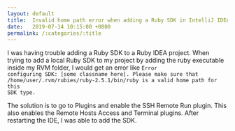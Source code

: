```yaml
---
layout: default
title:  Invalid home path error when adding a Ruby SDK in IntelliJ IDEA Ultimate 2019.1.3
date:   2019-07-14 10:15:00 +0800
permalink: /:categories/:title
---
```


I was having trouble adding a Ruby SDK to a Ruby IDEA project. When trying to add a local Ruby SDK to my project by adding the ruby executable inside my RVM folder, I would get an error like
<code>Error configuring SDK: [some classname here]. Please make sure that /home/user/.rvm/rubies/ruby-2.5.1/bin/ruby is a valid home path for this SDK type.</code>

The solution is to go to Plugins and enable the SSH Remote Run plugin. This also enables the Remote Hosts Access and Terminal plugins. After restarting the IDE, I was able to add the SDK.
